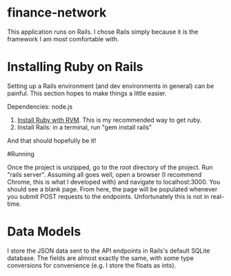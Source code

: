 # finance-network

This application runs on Rails. I chose Rails simply because it is the framework I am most comfortable
with.

# Installing Ruby on Rails

Setting up a Rails environment (and dev environments in general) can be painful. This section hopes
to make things a little easier.

Dependencies: node.js

1. [Install Ruby with RVM](https://rvm.io/rvm/install). This is my recommended way to get ruby.
2. Install Rails: in a terminal, run "gem install rails"

And that should hopefully be it!

#Running

Once the project is unzipped, go to the root directory of the project. Run "rails server". Assuming
all goes well, open a browser (I recommend Chrome, this is what I developed with) and navigate
to localhost:3000. You should see a blank page. From here, the page will be populated whenever
you submit POST requests to the endpoints. Unfortunately this is not in real-time.

# Data Models
I store the JSON data sent to the API endpoints in Rails's default SQLite database. The fields
are almost exactly the same, with some type conversions for convenience (e.g. I store the floats
as ints).
